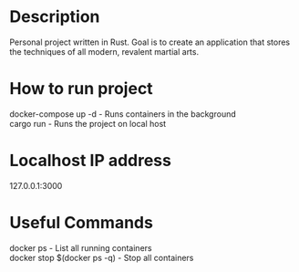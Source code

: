 # Description
Personal project written in Rust. Goal is to create an application that stores the techniques
of all modern, revalent martial arts.

# How to run project
docker-compose up -d            - Runs containers in the background  
cargo run                       - Runs the project on local host

# Localhost IP address
127.0.0.1:3000

# Useful Commands
docker ps                       - List all running containers  
docker stop $(docker ps -q)     - Stop all containers

